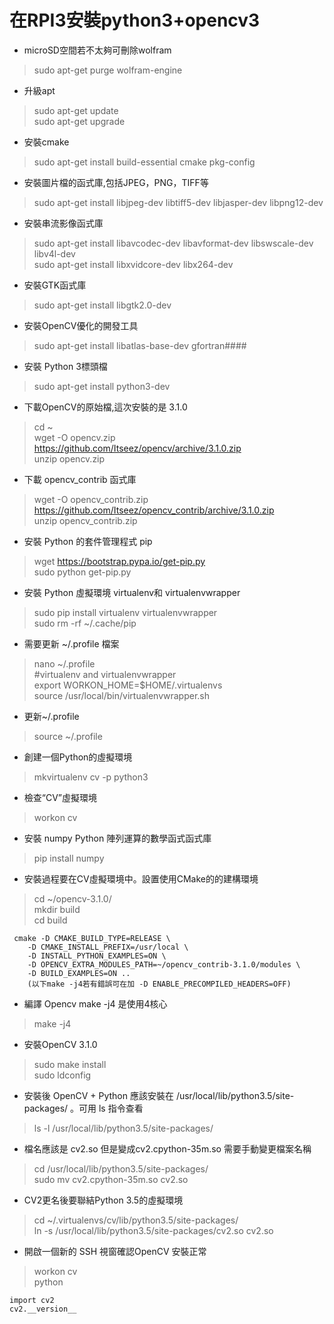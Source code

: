 # 在RPI3安裝python3+opencv3
* microSD空間若不太夠可刪除wolfram
>sudo apt-get purge wolfram-engine
* 升級apt
> sudo apt-get update<br>
> sudo apt-get upgrade
* 安裝cmake
>sudo apt-get install build-essential cmake pkg-config
* 安裝圖片檔的函式庫,包括JPEG，PNG，TIFF等
>sudo apt-get install libjpeg-dev libtiff5-dev libjasper-dev libpng12-dev
* 安裝串流影像函式庫
>sudo apt-get install libavcodec-dev libavformat-dev libswscale-dev libv4l-dev<br>
>sudo apt-get install libxvidcore-dev libx264-dev
* 安裝GTK函式庫
>sudo apt-get install libgtk2.0-dev
* 安裝OpenCV優化的開發工具
>sudo apt-get install libatlas-base-dev gfortran####
* 安裝 Python 3標頭檔
>sudo apt-get install  python3-dev
* 下載OpenCV的原始檔,這次安裝的是 3.1.0
>cd ~<br>
>wget -O opencv.zip https://github.com/Itseez/opencv/archive/3.1.0.zip <br>
>unzip opencv.zip<br>
* 下載 opencv_contrib 函式庫
>wget -O opencv_contrib.zip https://github.com/Itseez/opencv_contrib/archive/3.1.0.zip<br>
>unzip opencv_contrib.zip
* 安裝 Python 的套件管理程式 pip
>wget https://bootstrap.pypa.io/get-pip.py<br>
>sudo python get-pip.py
* 安裝 Python 虛擬環境 virtualenv和 virtualenvwrapper
>sudo pip install virtualenv virtualenvwrapper<br>
>sudo rm -rf ~/.cache/pip
* 需要更新 ~/.profile 檔案
>nano ~/.profile<br>
>#virtualenv and virtualenvwrapper<br>
>export WORKON_HOME=$HOME/.virtualenvs<br>
>source /usr/local/bin/virtualenvwrapper.sh
* 更新~/.profile
>source ~/.profile
* 創建一個Python的虛擬環境
>mkvirtualenv cv -p python3
* 檢查“CV”虛擬環境
>workon cv
* 安裝  numpy  Python 陣列運算的數學函式函式庫
>pip install numpy
* 安裝過程要在CV虛擬環境中。設置使用CMake的的建構環境
>cd ~/opencv-3.1.0/<br>
>mkdir build<br>
>cd build<br>
```
 cmake -D CMAKE_BUILD_TYPE=RELEASE \
    -D CMAKE_INSTALL_PREFIX=/usr/local \
    -D INSTALL_PYTHON_EXAMPLES=ON \
    -D OPENCV_EXTRA_MODULES_PATH=~/opencv_contrib-3.1.0/modules \
    -D BUILD_EXAMPLES=ON ..
    (以下make -j4若有錯誤可在加 -D ENABLE_PRECOMPILED_HEADERS=OFF)
```
* 編譯 Opencv   make -j4  是使用4核心
>make -j4
* 安裝OpenCV 3.1.0
>sudo make install<br>
>sudo ldconfig
* 安裝後 OpenCV + Python 應該安裝在 /usr/local/lib/python3.5/site-packages/ 。可用 ls 指令查看
> ls -l /usr/local/lib/python3.5/site-packages/
* 檔名應該是 cv2.so 但是變成cv2.cpython-35m.so 需要手動變更檔案名稱
> cd /usr/local/lib/python3.5/site-packages/<br>
>sudo mv cv2.cpython-35m.so cv2.so
* CV2更名後要聯結Python 3.5的虛擬環境
> cd ~/.virtualenvs/cv/lib/python3.5/site-packages/<br>
>ln -s /usr/local/lib/python3.5/site-packages/cv2.so cv2.so
* 開啟一個新的 SSH 視窗確認OpenCV 安裝正常
>workon cv<br>
>python<br>
```
import cv2
cv2.__version__
```